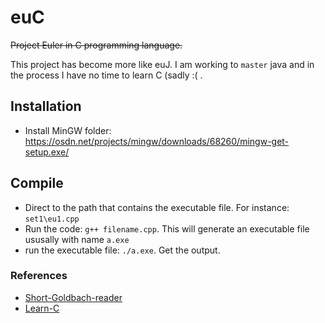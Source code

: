 # euC

~~Project Euler in C programming language.~~

This project has become more like euJ. I am working to `master` java and in the 
process I have no time to learn C (sadly :( .



## Installation

- Install MinGW folder: https://osdn.net/projects/mingw/downloads/68260/mingw-get-setup.exe/

## Compile

- Direct to the path that contains the executable file. For instance: `set1\eu1.cpp`
- Run the code: `g++ filename.cpp`. This will generate an executable file ususally with name `a.exe`
- run the executable file: `./a.exe`. Get the output.

### References

- [Short-Goldbach-reader](https://gist.github.com/anonymous/a64213f391339236c2fe31f8749a0df6)
- [Learn-C](https://tmewett.com/c-tips/#general-resources)



